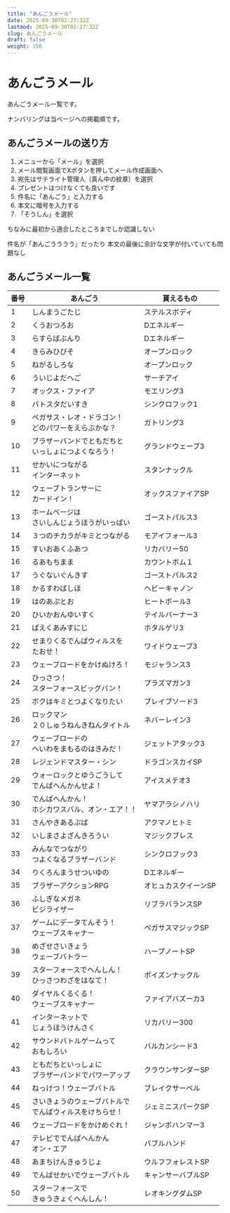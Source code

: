 ```yaml
---
title: "あんごうメール"
date: 2025-09-30T02:27:32Z
lastmod: 2025-09-30T02:27:32Z
slug: あんごうメール
draft: false
weight: 150
---
```


# あんごうメール

あんごうメール一覧です。



ナンバリングは当ページへの掲載順です。

## あんごうメールの送り方
1. メニューから「メール」を選択
2. メール閲覧画面でXボタンを押してメール作成画面へ
3. 宛先はサテライト管理人（真ん中の紋章）を選択
4. プレゼントはつけなくても良いです
5. 件名に「あんごう」と入力する
6. 本文に暗号を入力する
7. 「そうしん」を選択


ちなみに最初から適合したところまでしか認識しない  

件名が「あんごうううう」だったり
本文の最後に余計な文字が付いていても問題なし

## あんごうメール一覧
|番号|あんごう| 貰えるもの       |
|---|---|-------------|
|1|しんまうごたじ| ステルスボディ     |
|2|くうおつろお| Dエネルギー      |
|3|らすらばぶんり| Dエネルギー      |
|4|きらみひびそ| オープンロック     |
|5|ねがるしろな| オープンロック     |
|6|ういじよだへご| サーチアイ       |
|7|オックス・ファイア| モエリング3      |
|8|バトスタだいすき| シンクロフック1    |
|9|ペガサス・レオ・ドラゴン！<br />どのパワーをえらぶかな？| ガトリング3      |
|10|ブラザーバンドでともだちと<br />いっしょにつよくなろう！| グランドウェーブ3   |
|11|せかいにつながる<br />インターネット| スタンナックル     |
|12|ウェーブトランサーに<br />カードイン！| オックスファイアSP  |
|13|ホームページは<br />さいしんじょうほうがいっぱい| ゴーストパルス3    |
|14|３つのチカラがキミとつながる| モアイフォール3    |
|15|すいおあくふあつ| リカバリー50     |
|16|るあもちまま| カウントボム１     |
|17|うぐないぐんきす| ゴーストパルス2    |
|18|かるすわばしほ| ヘビーキャノン     |
|19|はのあぷとお| ヒートボール3     |
|20|ひいかおんゆいすく| テイルバーナー3    |
|21|ぱえくあみすにじ| ホタルゲリ3      |
|22|せまりくるでんぱウィルスを<br />たおせ！| ワイドウェーブ3    |
|23|ウェーブロードをかけぬけろ！| モジャランス3     |
|24|ひっさつ！<br />スターフォースビッグバン！| プラズマガン3     |
|25|ボクはキミとつよくなりたい| ブレイブソード3    |
|26|ロックマン<br />２０しゅうねんきねんタイトル| ネバーレイン3     |
|27|ウェーブロードの<br />へいわをまもるのはきみだ！| ジェットアタック3   |
|28|レジェンドマスター・シン| ドラゴンスカイSP   |
|29|ウォーロックとゆうごうして<br />でんぱへんかんせよ！| アイスメテオ3     |
|30|でんぱへんかん！<br />ホシカワスバル、オン・エア！！| ヤマアラシノハリ    |
|31|さんやきあるぶば| アクマノヒトミ     |
|32|いしまさよざんきろうい| マジックブレス     |
|33|みんなでつながり<br />つよくなるブラザーバンド| シンクロフック3    |
|34|りくろんまうせついゆの| Dエネルギー      |
|35|ブラザーアクションRPG| オヒュカスクイーンSP |
|36|ふしぎなメガネ<br />ビジライザー| リブラバランスSP   |
|37|ゲームにデータてんそう！<br />ウェーブスキャナー| ペガサスマジックSP  |
|38|めざせさいきょう<br />ウェーブバトラー| ハープノートSP    |
|39|スターフォースでへんしん！<br />ひっさつわざをはなて！| ポイズンナックル    |
|40|ダイヤルくるくる！<br />ウェーブスキャナー| ファイアバズーカ3   |
|41|インターネットで<br />じょうほうけんさく| リカバリー300    |
|42|サウンドバトルゲームって<br />おもしろい | バルカンシード3    |
|43|ともだちといっしょに<br />ブラザーバンドでパワーアップ| クラウンサンダーSP  |
|44|ねっけつ！ウェーブバトル| ブレイクサーベル    |
|45|さいきょうのウェーブバトルで<br />でんぱウィルスをけちらせ！| ジェミニスパークSP  |
|46|ウェーブロードをかけめぐれ！| ジャンボハンマー3   |
|47|テレビででんぱへんかん<br />オン・エア| バブルハンド      |
|48|あまちけんきゅうじょ| ウルフフォレストSP  |
|49|でんぱせかいでウェーブバトル| キャンサーバブルSP  |
|50|スターフォースで<br />きゅうきょくへんしん！| レオキングダムSP   |